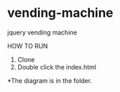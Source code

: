 # vending-machine
jquery vending machine

HOW TO RUN
1. Clone
2. Double click the index.html

*The diagram is in the folder.
